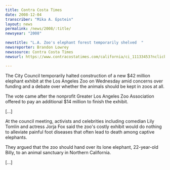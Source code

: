 ```yaml
---
title: Contra Costa Times
date: 2008-12-04
transcriber: "Mika A. Epstein"
layout: news
permalink: /news/2008/:title/
newsyear: "2008"

newstitle: "L.A. Zoo's elephant forest temporarily shelved  "
newsreporter: Brandon Lowrey
newssource: Contra Costa Times
newsurl: https://www.contracostatimes.com/california/ci_11133453?nclick_check=1

---
```


The City Council temporarily halted construction of a new $42 million elephant exhibit at the Los Angeles Zoo on Wednesday amid concerns over funding and a debate over whether the animals should be kept in zoos at all.

The vote came after the nonprofit Greater Los Angeles Zoo Association offered to pay an additional $14 million to finish the exhibit.

[...]

At the council meeting, activists and celebrities including comedian Lily Tomlin and actress Jorja Fox said the zoo's costly exhibit would do nothing to alleviate painful foot diseases that often lead to death among captive elephants.

They argued that the zoo should hand over its lone elephant, 22-year-old Billy, to an animal sanctuary in Northern California.

[...]
